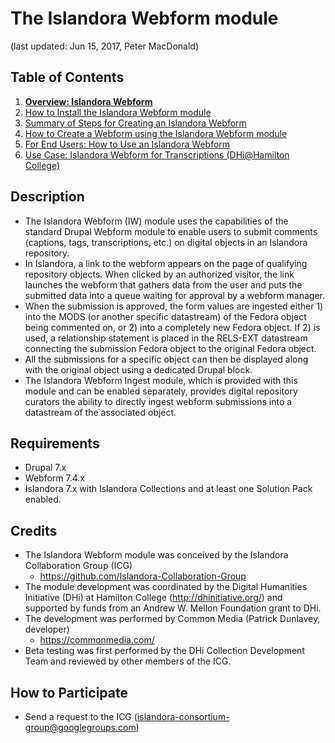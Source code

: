 # The Islandora Webform module
(last updated: Jun 15, 2017, Peter MacDonald)

## Table of Contents

1. **[Overview: Islandora Webform](https://github.com/Islandora-Collaboration-Group/islandora_webform/blob/7.x/README.md)**
2. [How to Install the Islandora Webform module](https://github.com/Islandora-Collaboration-Group/islandora_webform/blob/7.x/docs/help_with_icg_webform_installation.md)
3. [Summary of Steps for Creating an Islandora Webform](https://github.com/Islandora-Collaboration-Group/islandora_webform/blob/7.x/docs/help_with_icg_webform_steps.md)
4. [How to Create a Webform using the Islandora Webform module](https://github.com/Islandora-Collaboration-Group/islandora_webform/blob/7.x/docs/help_with_icg_webform_creation.md)
5. [For End Users: How to Use an Islandora Webform](https://github.com/Islandora-Collaboration-Group/islandora_webform/blob/7.x/docs/help_with_icg_webform_for_users.md)
6. [Use Case: Islandora Webform for Transcriptions (DHi@Hamilton College)](https://github.com/Islandora-Collaboration-Group/islandora_webform/blob/7.x/docs/help_with_icg_webform_transcriptions.md)

## Description

* The Islandora Webform (IW) module uses the capabilities of the standard Drupal Webform module to enable users to submit comments (captions, tags, transcriptions, etc.) on digital objects in an Islandora repository.
* In Islandora, a link to the webform appears on the page of qualifying repository objects. When clicked by an authorized visitor, the link launches the webform that gathers data from the user and puts the submitted data into a queue waiting for approval by a webform manager.
* When the submission is approved, the form values are ingested either 1) into the MODS (or another specific datastream) of the Fedora object being commented on, or 2) into a completely new Fedora object. If 2) is used, a relationship statement is placed in the RELS-EXT datastream connecting the submission Fedora object to the original Fedora object.
* All the submissions for a specific object can then be displayed along with the original object using a dedicated Drupal block.
* The Islandora Webform Ingest module, which is provided with this module and can be enabled separately, provides digital repository curators the ability to directly ingest webform submissions into a datastream of the associated object.

## Requirements

* Drupal 7.x
* Webform 7.4.x
* Islandora 7.x with Islandora Collections and at least one Solution Pack enabled.

## Credits

* The Islandora Webform module was conceived by the Islandora Collaboration Group (ICG)
  * https://github.com/Islandora-Collaboration-Group
* The module development was coordinated by the Digital Humanities Initiative (DHi) at Hamilton College (http://dhinitiative.org/) and supported by funds from an Andrew W. Mellon Foundation grant to DHi.
* The development was performed by Common Media (Patrick Dunlavey, developer)
  * https://commonmedia.com/
* Beta testing was first performed by the DHi Collection Development Team and reviewed by other members of the ICG.

## How to Participate

* Send a request to the ICG (islandora-consortium-group@googlegroups.com)
